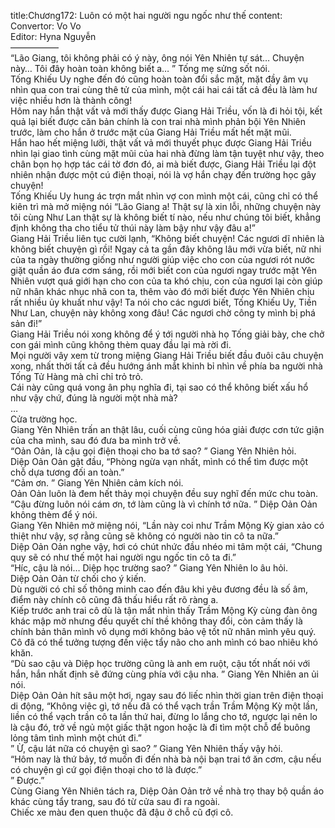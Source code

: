 title:Chương172: Luôn có một hai người ngu ngốc như thế
content:
Convertor: Vo Vo<br>Editor: Hyna Nguyễn<br>—————–<br>“Lão Giang, tôi không phải có ý này, ông nói Yên Nhiên tự sát… Chuyện này… Tôi đây hoàn toàn không biết a… ” Tống mẹ sửng sốt nói.<br>Tống Khiếu Uy nghe đến đó cũng hoàn toàn đổi sắc mặt, mặt đầy âm vụ nhìn qua con trai cùng thê tử của mình, một cái hai cái tất cả đều là làm hư việc nhiều hơn là thành công!<br>Hôm nay hắn thật vất vả mới thấy được Giang Hải Triều, vốn là đi hỏi tội, kết quả lại biết được căn bản chính là con trai nhà mình phản bội Yên Nhiên trước, làm cho hắn ở trước mặt của Giang Hải Triều mất hết mặt mũi.<br>Hắn hao hết miệng lưỡi, thật vất vả mới thuyết phục được Giang Hải Triều nhìn lại giao tình cùng mặt mũi của hai nhà đừng làm tận tuyệt như vậy, theo chân bọn họ hợp tác cái tờ đơn đó, ai mà biết được, Giang Hải Triều lại đột nhiên nhận được một cú điện thoại, nói là vợ hắn chạy đến trường học gây chuyện!<br>Tống Khiếu Uy hung ác trợn mắt nhìn vợ con mình một cái, cũng chỉ có thể kiên trì mà mở miệng nói “Lão Giang a! Thật sự là xin lỗi, những chuyện này tôi cùng Như Lan thật sự là không biết tí nào, nếu như chúng tôi biết, khẳng định không tha cho tiểu tử thúi này làm bậy như vậy đâu a!”<br>Giang Hải Triều liên tục cười lạnh, “Không biết chuyện! Các ngươi dĩ nhiên là không biết chuyện gì rồi! Ngay cả ta gần đây không lâu mới vừa biết, nữ nhi của ta ngày thường giống như người giúp việc cho con của ngươi rót nước giặt quần áo đưa cơm sáng, rồi mới biết con của ngươi ngay trước mặt Yên Nhiên vượt quá giới hạn cho con của ta khó chịu, con của ngươi lại còn giúp nữ nhân khác nhục nhã con ta, thêm vào đó mới biết được Yên Nhiên chịu rất nhiều ủy khuất như vậy! Ta nói cho các ngươi biết, Tống Khiếu Uy, Tiền Như Lan, chuyện này không xong đâu! Các ngươi chờ công ty mình bị phá sản đi!”<br>Giang Hải Triều nói xong không để ý tới người nhà họ Tống giải bày, che chở con gái mình cũng không thèm quay đầu lại mà rời đi.<br>Mọi người vây xem từ trong miệng Giang Hải Triều biết đầu đuôi câu chuyện xong, nhất thời tất cả đều hướng ánh mắt khinh bỉ nhìn về phía ba người nhà Tống Tử Hàng mà chỉ chỉ trỏ trỏ.<br>Cái này cũng quá vong ân phụ nghĩa đi, tại sao có thể không biết xấu hổ như vậy chứ, đúng là người một nhà mà?<br>…<br>Cửa trường học.<br>Giang Yên Nhiên trấn an thật lâu, cuối cùng cũng hóa giải được cơn tức giận của cha mình, sau đó đưa ba mình trở về.<br>“Oản Oản, là cậu gọi điện thoại cho ba tớ sao? ” Giang Yên Nhiên hỏi.<br>Diệp Oản Oản gật đầu, “Phòng ngừa vạn nhất, mình có thể tìm được một chỗ dựa tương đối an toàn.”<br>“Cảm ơn. ” Giang Yên Nhiên cảm kích nói.<br>Oản Oản luôn là đem hết thảy mọi chuyện đều suy nghĩ đến mức chu toàn.<br>“Cậu đừng luôn nói cám ơn, tớ làm cũng là vì chính tớ nữa. ” Diệp Oản Oản không thèm để ý nói.<br>Giang Yên Nhiên mở miệng nói, “Lần này coi như Trầm Mộng Kỳ gian xảo có thiệt như vậy, sợ rằng cũng sẽ không có người nào tin cô ta nữa.”<br>Diệp Oản Oản nghe vậy, hơi có chút nhức đầu nhéo mi tâm một cái, “Chung quy sẽ có như thế một hai người ngu ngốc tin cô ta đi.”<br>“Híc, cậu là nói… Diệp học trường sao? ” Giang Yên Nhiên lo âu hỏi.<br>Diệp Oản Oản từ chối cho ý kiến.<br>Dù người có chỉ số thông minh cao đến đâu khi yêu đương đều là số âm, điểm này chính cô cũng đã thấu hiểu rất rõ ràng a.<br>Kiếp trước anh trai cô dù là tận mắt nhìn thấy Trầm Mộng Kỳ cùng đàn ông khác mập mờ nhưng đều quyết chí thề không thay đổi, còn cảm thấy là chính bản thân mình vô dụng mới không bảo vệ tốt nữ nhân mình yêu quý.<br>Cô đã có thể tưởng tượng đến việc tẩy não cho anh mình có bao nhiêu khó khăn.<br>“Dù sao cậu và Diệp học trường cũng là anh em ruột, cậu tốt nhất nói với hắn, hắn nhất định sẽ đứng cùng phía với cậu nha. ” Giang Yên Nhiên an ủi nói.<br>Diệp Oản Oản hít sâu một hơi, ngay sau đó liếc nhìn thời gian trên điện thoại di động, “Không việc gì, tớ nếu đã có thể vạch trần Trầm Mộng Kỳ một lần, liền có thể vạch trần cô ta lần thứ hai, đừng lo lắng cho tớ, ngược lại nên lo là cậu đó, trở về ngủ một giấc thật ngon hoặc là đi tìm một chỗ để buông lỏng tâm tình mình một chút đi.”<br>” Ừ, cậu lát nữa có chuyện gì sao? ” Giang Yên Nhiên thấy vậy hỏi.<br>“Hôm nay là thứ bảy, tớ muốn đi đến nhà bà nội bạn trai tớ ăn cơm, cậu nếu có chuyện gì cứ gọi điện thoại cho tớ là được.”<br>” Được.”<br>Cùng Giang Yên Nhiên tách ra, Diệp Oản Oản trở về nhà trọ thay bộ quần áo khác cùng tẩy trang, sau đó từ cửa sau đi ra ngoài.<br>Chiếc xe màu đen quen thuộc đã đậu ở chỗ cũ đợi cô.